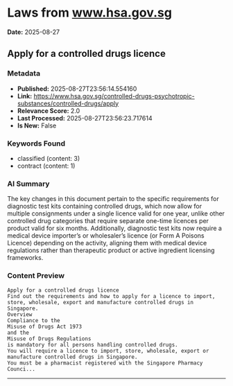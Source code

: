 # Laws from www.hsa.gov.sg
**Date:** 2025-08-27

## Apply for a controlled drugs licence

### Metadata
- **Published:** 2025-08-27T23:56:14.554160
- **Link:** https://www.hsa.gov.sg/controlled-drugs-psychotropic-substances/controlled-drugs/apply
- **Relevance Score:** 2.0
- **Last Processed:** 2025-08-27T23:56:23.717614
- **Is New:** False

### Keywords Found
- classified (content: 3)
- contract (content: 1)

### AI Summary
The key changes in this document pertain to the specific requirements for diagnostic test kits containing controlled drugs, which now allow for multiple consignments under a single licence valid for one year, unlike other controlled drug categories that require separate one-time licences per product valid for six months. Additionally, diagnostic test kits now require a medical device importer’s or wholesaler’s licence (or Form A Poisons Licence) depending on the activity, aligning them with medical device regulations rather than therapeutic product or active ingredient licensing frameworks.

### Content Preview
```
Apply for a controlled drugs licence
Find out the requirements and how to apply for a licence to import, store, wholesale, export and manufacture controlled drugs in Singapore.
Overview
Compliance to the
Misuse of Drugs Act 1973
and the
Misuse of Drugs Regulations
is mandatory for all persons handling controlled drugs.
You will require a licence to import, store, wholesale, export or manufacture controlled drugs in Singapore.
You must be a pharmacist registered with the Singapore Pharmacy Counci...
```

---

